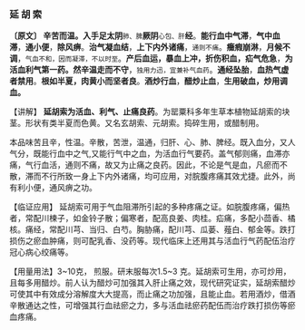 ### 延   胡   索

**〔原文〕 辛苦而温。入手足太阴**<small>肺、脾</small>**厥阴**<small>心包、肝</small>**经**。**能行血中气滞**，**气中血滞**，**通小便**，**除风痹**。**治气凝血结**，**上下内外诸痛**，<small>通则不痛</small>。**癥瘕崩淋**，**月候不调**，<small>气血不和，因而凝滞，不以时至</small>。**产后血运，暴血上冲，折伤积血，疝气危急**，**为活血利气第一药。然辛温走而不守**，<small>独用力迅，宜兼补气血药</small>。**通经坠胎**，**血热气虚者禁用**。**根如半夏，肉黄小而坚者良**。**酒炒行血**，**醋炒止血**，**生用破血，炒用调血。**

【讲解】 **延胡索为活血、利气、止痛良药**。为罂粟科多年生草本植物延胡索的块茎。形状有类半夏而色黄。又名玄胡索、元胡索。捣碎生用，或醋制用。

本品味苦且辛，性温。辛散，苦泄，温通，归肝、心、肺、脾经。既入血分，又人气分，既能行血中之气,又能行气中之血，为活血行气要药。盖气郁则痛，血滞亦痛，气行血活，通则不痛，故又为止痛之良药。因此，不论是气是血，凡瘀而不散，滞而不行所致一身上下内外诸痛，均可应用，对脘腹疼痛其效尤捷。此外，尚有利小便，通风痹之功。

【临证应用】 延胡索可用于气血阻滞所引起的多种疼痛之证。如脘腹疼痛，偏热者，常配川楝子，如金铃子散；偏寒者，配高良姜、肉桂。疝痛，多配小茴香、橘核。痛经，常配川芎、当归、白芍。胸胁痛，配川芎、瓜蒌、薤白、郁金等。跌打损伤之瘀血肿痛，则可配乳香、没药等。现代临床上还用其与活血行气药配伍治疗冠心病心绞痛等。

【用量用法】3~10克， 煎服。研末服每次1.5~3 克。延胡索可生用，亦可炒用，且每多用醋炒。前人认为醋炒可加强其入肝止痛之效，现代研究证实，延胡索醋炒可使其中有效成分溶解度大大提高，而止痛之功加强，且能止血。若用酒炒，借酒辛散通达之性，可增强其行血祛瘀之力，多与活血祛瘀药配伍而治疗跌打损伤等瘀血疼痛。

